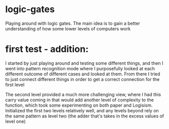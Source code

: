# logic-gates
Playing around with logic gates. The main idea is to gain a better understanding of how some lower levels of computers work

# first test - addition:
  I started by just playing around and testing some different things, and then I went into pattern recognition mode where I purposefully looked at each different outcome of different cases and looked at them.
  From there I tried to just connect different things in order to get a correct connection for the first level
  
  The second level provided a much more challenging view, where I had this carry value coming in that would add another level of complexity to the function, which took some experimenting on both paper and Logisism.
  Initialized the first two levels relatively well, and any levels beyond rely on the same pattern as level two (the adder that's takes in the excess values of level one)
